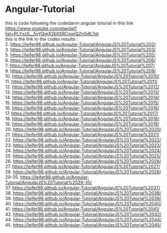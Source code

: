 # Angular-Tutorial 
this is code following the codedanm angular toturial in this link 
https://www.youtube.com/playlist?list=PLYxzS__5yYQmX2bItSRCqwiQZn5dIL1gt  <br>
this is the link to the codes results : <br> 
2. https://leifer98.github.io/Angular-Tutorial/AngularJS%20Tutorial%202/ <br>
3. https://leifer98.github.io/Angular-Tutorial/AngularJS%20Tutorial%203/ <br>
5. https://leifer98.github.io/Angular-Tutorial/AngularJS%20Tutorial%205/ <br>
6. https://leifer98.github.io/Angular-Tutorial/AngularJS%20Tutorial%206/ <br>
7. https://leifer98.github.io/Angular-Tutorial/AngularJS%20Tutorial%207/ <br>
9. https://leifer98.github.io/Angular-Tutorial/AngularJS%20Tutorial%209/ <br>
10. https://leifer98.github.io/Angular-Tutorial/AngularJS%20Tutorial%2010/ <br>
11. https://leifer98.github.io/Angular-Tutorial/AngularJS%20Tutorial%2011/ <br>
12. https://leifer98.github.io/Angular-Tutorial/AngularJS%20Tutorial%2012/ <br>
13. https://leifer98.github.io/Angular-Tutorial/AngularJS%20Tutorial%2013/ <br>
14. https://leifer98.github.io/Angular-Tutorial/AngularJS%20Tutorial%2014/ <br>
15. https://leifer98.github.io/Angular-Tutorial/AngularJS%20Tutorial%2015/ <br>
16. https://leifer98.github.io/Angular-Tutorial/AngularJS%20Tutorial%2016/ <br>
17. https://leifer98.github.io/Angular-Tutorial/AngularJS%20Tutorial%2017/ <br>
18. https://leifer98.github.io/Angular-Tutorial/AngularJS%20Tutorial%2018/ <br>
19. https://leifer98.github.io/Angular-Tutorial/AngularJS%20Tutorial%2019/ <br>
20. https://leifer98.github.io/Angular-Tutorial/AngularJS%20Tutorial%2020/ <br>
21. https://leifer98.github.io/Angular-Tutorial/AngularJS%20Tutorial%2021/ <br>
22. https://leifer98.github.io/Angular-Tutorial/AngularJS%20Tutorial%2022/ <br>
23. https://leifer98.github.io/Angular-Tutorial/AngularJS%20Tutorial%2023/ <br>
24. https://leifer98.github.io/Angular-Tutorial/AngularJS%20Tutorial%2024/ <br>
25. https://leifer98.github.io/Angular-Tutorial/AngularJS%20Tutorial%2025/ <br>
26. https://leifer98.github.io/Angular-Tutorial/AngularJS%20Tutorial%2026/ <br>
27. https://leifer98.github.io/Angular-Tutorial/AngularJS%20Tutorial%2027/ <br>
28. https://leifer98.github.io/Angular-Tutorial/AngularJS%20Tutorial%2028/ <br>
29-35. https://leifer98.github.io/Angular-Tutorial/AngularJS%20Tutorial%2029-35/ <br> 
37. https://leifer98.github.io/Angular-Tutorial/AngularJS%20Tutorial%2037/ <br>
38. https://leifer98.github.io/Angular-Tutorial/AngularJS%20Tutorial%2038/ <br>
39. https://leifer98.github.io/Angular-Tutorial/AngularJS%20Tutorial%2039/ <br>
40. https://leifer98.github.io/Angular-Tutorial/AngularJS%20Tutorial%2040/ <br>
41. https://leifer98.github.io/Angular-Tutorial/AngularJS%20Tutorial%2041/ <br>
42. https://leifer98.github.io/Angular-Tutorial/AngularJS%20Tutorial%2042/ <br>
44. https://leifer98.github.io/Angular-Tutorial/AngularJS%20Tutorial%2044/ <br>
45. https://leifer98.github.io/Angular-Tutorial/AngularJS%20Tutorial%2045/ <br>
